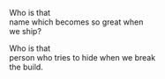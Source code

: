 Who is that  
name which becomes so great when  
we ship?

Who is that  
person who tries to hide when we break  
the build.
